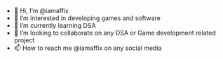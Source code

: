 - 👋 Hi, I’m @iamaffix
- 👀 I’m interested in developing games and software
- 🌱 I’m currently learning DSA
- 💞️ I’m looking to collaborate on any DSA or Game development related project
- 📫 How to reach me @iamaffix on any social media

<!---
iamaffix/iamaffix is a ✨ special ✨ repository because its `README.md` (this file) appears on your GitHub profile.
You can click the Preview link to take a look at your changes.
--->
